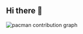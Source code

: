 ## Hi there 👋

<picture>
  <source media="(prefers-color-scheme: dark)" srcset="https://raw.githubusercontent.com/[yaxuuann]/[yaxuuann]/output/pacman-contribution-graph-dark.svg">
  <source media="(prefers-color-scheme: light)" srcset="https://raw.githubusercontent.com/[yaxuuann]/[yaxuuann]/output/pacman-contribution-graph.svg">
  <img alt="pacman contribution graph" src="https://raw.githubusercontent.com/[yaxuuann]/[yaxuuann]/output/pacman-contribution-graph.svg">
</picture>

<!--_generated with [abozanona/pacman-contribution-graph](https://abozanona.github.io/pacman-contribution-graph/)_-->

<!--
**yaxuuann/yaxuuann** is a ✨ _special_ ✨ repository because its `README.md` (this file) appears on your GitHub profile.

Here are some ideas to get you started:

- 🔭 I’m currently working on ...
- 🌱 I’m currently learning ...
- 👯 I’m looking to collaborate on ...
- 🤔 I’m looking for help with ...
- 💬 Ask me about ...
- 📫 How to reach me: ...
- 😄 Pronouns: ...
- ⚡ Fun fact: ...
-->
